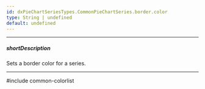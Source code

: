 ```yaml
---
id: dxPieChartSeriesTypes.CommonPieChartSeries.border.color
type: String | undefined
default: undefined
---
```

---
##### shortDescription
Sets a border color for a series.

---
#include common-colorlist